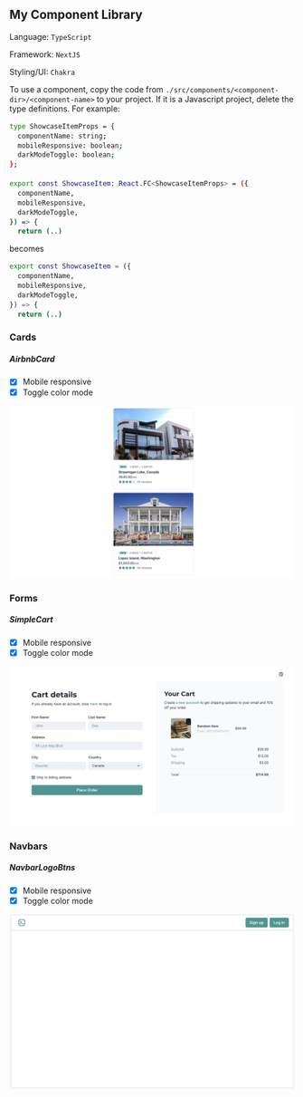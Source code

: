 ## My Component Library

Language: `TypeScript`

Framework: `NextJS`

Styling/UI: `Chakra`

To use a component, copy the code from `./src/components/<component-dir>/<component-name>` to your project. If it is a Javascript project, delete the type definitions. For example:
```sh
type ShowcaseItemProps = {
  componentName: string;
  mobileResponsive: boolean;
  darkModeToggle: boolean;
};

export const ShowcaseItem: React.FC<ShowcaseItemProps> = ({
  componentName,
  mobileResponsive,
  darkModeToggle,
}) => {
  return (..)
```
becomes
```sh
export const ShowcaseItem = ({
  componentName,
  mobileResponsive,
  darkModeToggle,
}) => {
  return (..)
```

### Cards 

##### AirbnbCard
- [x] Mobile responsive
- [x] Toggle color mode

![Simple cart page](./docs/AirbnbCard1.jpg)

### Forms 

##### SimpleCart
- [x] Mobile responsive
- [x] Toggle color mode

![Simple cart page](./docs/SimpleCart1.jpg)

### Navbars 

##### NavbarLogoBtns
- [x] Mobile responsive
- [x] Toggle color mode

![Simple cart page](./docs/NavbarLogoBtns.jpg)